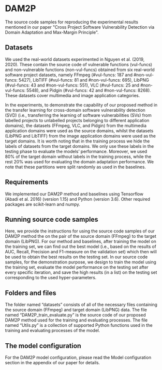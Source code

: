 # DAM2P

The source code samples for reproducing the experimental results mentioned in our paper "Cross Project Software Vulnerability Detection via Domain Adaptation and Max-Margin Principle".

## Datasets
We used the real-world datasets experimented in Nguyen et al. (2019, 2020). These contain the source code of vulnerable functions (vul-funcs) and non-vulnerable functions (non-vul-funcs) obtained from six real-world software project datasets, namely FFmpeg (#vul-funcs: 187 and #non-vul-funcs: 5427), LibTIFF (#vul-funcs: 81 and #non-vul-funcs: 695), LibPNG (#vul-funcs: 43 and #non-vul-funcs: 551), VLC (#vul-funcs: 25 and #non-vul-funcs: 5548), and Pidgin (#vul-funcs: 42 and #non-vul-funcs: 8268). These datasets cover multimedia and image application categories.

In the experiments, to demonstrate the capability of our proposed method in the transfer learning for cross-domain software vulnerability detection (SVD) (i.e., transferring the learning of software vulnerabilities (SVs) from labelled projects to unlabelled projects belonging to different application domains), the datasets (FFmpeg, VLC, and Pidgin) from the multimedia application domains were used as the source domains, whilst the datasets (LibPNG and LibTIFF) from the image application domains were used as the target domains. It is worth noting that in the training process we hide the labels of datasets from the target domains. We only use these labels in the testing phase to evaluate the models’ performance. Moreover, we used 80% of the target domain
without labels in the training process, while the rest 20% was used for evaluating the domain adaptation performance. We note that these partitions were split randomly as used in the baselines.

## Requirements 

We implemented our DAM2P method and baselines using Tensorflow (Abadi et al. 2016) (version 1.15) and Python (version 3.6). Other required packages are scikit-learn and numpy.

## Running source code samples
Here, we provide the instructions for using the source code samples of our DAM2P method the on the pair of the source domain (FFmpeg) to the target domain (LibPNG). For our method and baselines, after training the model on the training set, we can find out the best model (i.e., based on the results of AUC, Recall, Precision and F1-measure on the validation set) which then will be used to obtain the best results on the testing set. In our source code samples, for the demonstration purpose, we design to train the model using the training set, evaluate the model performance on the testing set after every specific iteration, and save the high results (in a list) on the testing set corresponding to the used hyper-parameters.

## Folders and files

The folder named “datasets” consists of all of the necessary files containing the source domain (FFmpeg) and target domain (LibPNG) data.  The file named “DAM2P_train_evaluate.py” is the source code of our proposed DAM2P method used for the training and evaluating processes. The file named “Utils.py” is a collection of supported Python functions used in the training and evaluating processes of the model.

## The model configuration 

For the DAM2P model configuration, please read the Model configuration section in the appendix of our paper for details.
